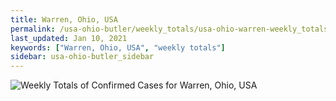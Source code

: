 ```yaml
---
title: Warren, Ohio, USA
permalink: /usa-ohio-butler/weekly_totals/usa-ohio-warren-weekly_totals.html
last_updated: Jan 10, 2021
keywords: ["Warren, Ohio, USA", "weekly totals"]
sidebar: usa-ohio-butler_sidebar
---
```


![Weekly Totals of Confirmed Cases for Warren, Ohio, USA](/covid_tracker/images/graphs/usa-ohio-warren-weekly_totals_graph.png)
